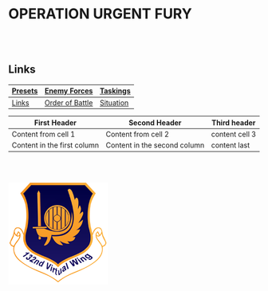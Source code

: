 # OPERATION URGENT FURY

<br>
<br>






## Links
[Presets](/Docs/Presets.md) | [Enemy Forces](/Docs/Enemy.md)  | [Taskings](/Docs/Taskings.md)
|----------------------------| -----------------------------   | ---- |
[Links](/Docs/Links.md)     | [Order of Battle](/Docs/OOB.md) | [Situation](/Docs/Situation.md)


First Header|Second Header|Third header
------------|-------------|------------
Content from cell 1|Content from cell 2|content cell 3
Content in the first column| Content in the second column|content last


<br>
<br>




![132nd Logo](/Images/132ndLogosmall.png)
